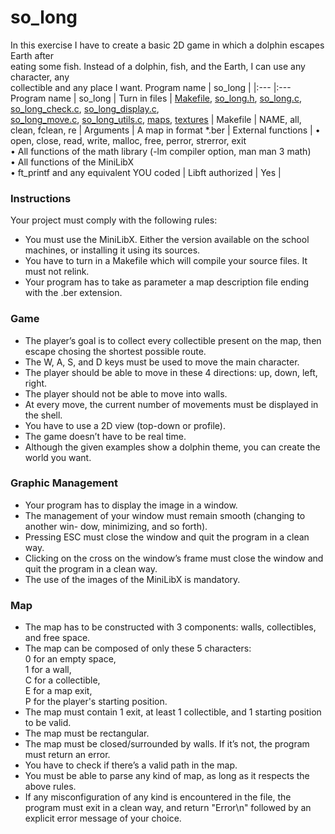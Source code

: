 # so_long
In this exercise I have to create a basic 2D game in which a dolphin escapes Earth after<br />
eating some fish. Instead of a dolphin, fish, and the Earth, I can use any character, any<br />
collectible and any place I want.
Program name | so_long |
|:--- |:---
Program name | so_long |
Turn in files | [Makefile](https://github.com/merijnjong/so_long/blob/main/Makefile), [so_long.h](https://github.com/merijnjong/so_long/blob/main/so_long.h), [so_long.c](https://github.com/merijnjong/so_long/blob/main/so_long.c), [so_long_check.c](https://github.com/merijnjong/so_long/blob/main/so_long_check.c), [so_long_display.c](https://github.com/merijnjong/so_long/blob/main/so_long_display.c),<br />[so_long_move.c](https://github.com/merijnjong/so_long/blob/main/so_long_move.c), [so_long_utils.c](https://github.com/merijnjong/so_long/blob/main/so_long_utils.c), [maps](https://github.com/merijnjong/so_long/tree/main/maps), [textures](https://github.com/merijnjong/so_long/tree/main/assets) |
Makefile | NAME, all, clean, fclean, re |
Arguments | A map in format *.ber |
External functions | • open, close, read, write, malloc, free, perror, strerror, exit<br />• All functions of the math library (-lm compiler option, man man 3 math)<br />• All functions of the MiniLibX<br />• ft_printf and any equivalent YOU coded |
Libft authorized | Yes |

### Instructions
Your project must comply with the following rules:
* You must use the MiniLibX. Either the version available on the school machines,
or installing it using its sources.
* You have to turn in a Makefile which will compile your source files. It must not
relink.
* Your program has to take as parameter a map description file ending with the .ber
extension.

### Game
* The player’s goal is to collect every collectible present on the map, then escape
chosing the shortest possible route.
* The W, A, S, and D keys must be used to move the main character.
* The player should be able to move in these 4 directions: up, down, left, right.
* The player should not be able to move into walls.
* At every move, the current number of movements must be displayed in the shell.
* You have to use a 2D view (top-down or profile).
* The game doesn’t have to be real time.
* Although the given examples show a dolphin theme, you can create the world you
want.

### Graphic Management
* Your program has to display the image in a window.
* The management of your window must remain smooth (changing to another win-
dow, minimizing, and so forth).
* Pressing ESC must close the window and quit the program in a clean way.
* Clicking on the cross on the window’s frame must close the window and quit the
program in a clean way.
* The use of the images of the MiniLibX is mandatory.

### Map
* The map has to be constructed with 3 components: walls, collectibles, and free
space.
* The map can be composed of only these 5 characters:<br />
  0 for an empty space,<br />
  1 for a wall,<br />
  C for a collectible,<br />
  E for a map exit,<br />
  P for the player's starting position.<br />
* The map must contain 1 exit, at least 1 collectible, and 1 starting position to
be valid.
* The map must be rectangular.
* The map must be closed/surrounded by walls. If it’s not, the program must return
an error.
* You have to check if there’s a valid path in the map.
* You must be able to parse any kind of map, as long as it respects the above rules.
* If any misconfiguration of any kind is encountered in the file, the program must
exit in a clean way, and return "Error\n" followed by an explicit error message of
your choice.
